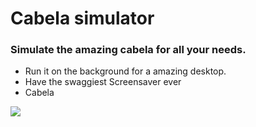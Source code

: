 # Cabela simulator

### Simulate the amazing cabela for all your needs.

- Run it on the background for a amazing desktop.
- Have the swaggiest Screensaver ever
- Cabela

<img align="center" src="cabela_scrensaver.mp4">

